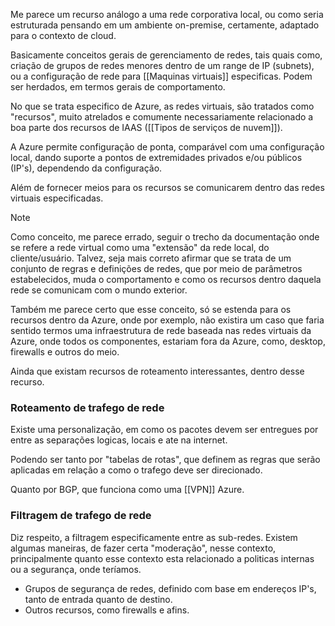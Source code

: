 Me parece um recurso análogo a uma rede corporativa local, ou como seria estruturada pensando em um ambiente on-premise, certamente, adaptado para o contexto de cloud. 

Basicamente conceitos gerais de gerenciamento de redes, tais quais como, criação de grupos de redes menores dentro de um range de IP (subnets), ou a configuração de rede para [[Maquinas virtuais]] especificas. Podem ser herdados, em termos gerais de comportamento. 

No que se trata especifico de Azure, as redes virtuais, são tratados como "recursos", muito atrelados e comumente necessariamente relacionado a boa parte dos recursos de IAAS ([[Tipos de serviços de nuvem]]).

A Azure permite configuração de ponta, comparável com uma configuração local, dando suporte a pontos de extremidades privados e/ou públicos (IP's), dependendo da configuração. 

Além de fornecer meios para os recursos se comunicarem dentro das redes virtuais especificadas. 

> [!NOTE]
> Como conceito, me parece errado, seguir o trecho da documentação onde se refere a rede virtual como uma "extensão" da rede local, do cliente/usuário. Talvez, seja mais correto afirmar que se trata de um conjunto de regras e definições de redes, que por meio de parâmetros estabelecidos, muda o comportamento e como os recursos dentro daquela rede se comunicam com o mundo exterior. 
> 

Também me parece certo que esse conceito, só se estenda para os recursos dentro da Azure, onde por exemplo, não existira um caso que faria sentido termos uma infraestrutura de rede baseada nas redes virtuais da Azure, onde todos os componentes, estariam fora da Azure, como, desktop, firewalls e outros do meio. 

Ainda que existam recursos de roteamento interessantes, dentro desse recurso. 

### Roteamento de trafego de rede

Existe uma personalização, em como os pacotes devem ser entregues por entre as separações logicas, locais e ate na internet. 

Podendo ser tanto por "tabelas de rotas", que definem as regras que serão aplicadas em relação a como o trafego deve ser direcionado. 

Quanto por BGP, que funciona como uma [[VPN]] Azure.

### Filtragem de trafego de rede 

Diz respeito, a filtragem especificamente entre as sub-redes. 
Existem algumas maneiras, de fazer certa "moderação", nesse contexto, principalmente quanto esse contexto esta relacionado a politicas internas ou a segurança, onde teríamos.

- Grupos de segurança de redes, definido com base em endereços IP's, tanto de entrada quanto de destino. 
- Outros recursos, como firewalls e afins. 

